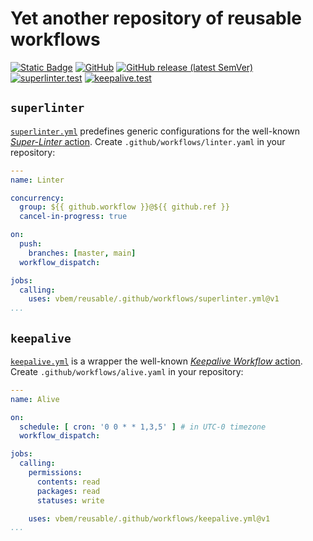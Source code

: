 # Yet another repository of reusable workflows
[![Static Badge](https://img.shields.io/badge/GitHub%20Actions-reusable%20workflows-blue?logo=github)](https://docs.github.com/en/actions/using-workflows/reusing-workflows)
[![GitHub](https://img.shields.io/github/license/vbem/reusable?color=blue)](LICENSE)
[![GitHub release (latest SemVer)](https://img.shields.io/github/v/release/vbem/reusable?label=Release&logo=github)](https://github.com/vbem/reusable/releases)
[![superlinter.test](https://github.com/vbem/reusable/actions/workflows/superlinter.test.yml/badge.svg)](https://github.com/vbem/reusable/actions/workflows/superlinter.test.yml)
[![keepalive.test](https://github.com/vbem/reusable/actions/workflows/keepalive.test.yml/badge.svg)](https://github.com/vbem/reusable/actions/workflows/keepalive.test.yml)

## `superlinter`
[`superlinter.yml`](.github/workflows/superlinter.yml) predefines generic configurations for the well-known [*Super-Linter* action](https://github.com/marketplace/actions/super-linter). Create `.github/workflows/linter.yaml` in your repository:
```yaml
---
name: Linter

concurrency:
  group: ${{ github.workflow }}@${{ github.ref }}
  cancel-in-progress: true

on:
  push:
    branches: [master, main]
  workflow_dispatch:

jobs:
  calling:
    uses: vbem/reusable/.github/workflows/superlinter.yml@v1
...
```

## `keepalive`
[`keepalive.yml`](.github/workflows/keepalive.yml) is a wrapper the well-known [*Keepalive Workflow* action](https://github.com/marketplace/actions/keepalive-workflow). Create `.github/workflows/alive.yaml` in your repository:
```yaml
---
name: Alive

on:
  schedule: [ cron: '0 0 * * 1,3,5' ] # in UTC-0 timezone
  workflow_dispatch:

jobs:
  calling:
    permissions:
      contents: read
      packages: read
      statuses: write

    uses: vbem/reusable/.github/workflows/keepalive.yml@v1
...
```